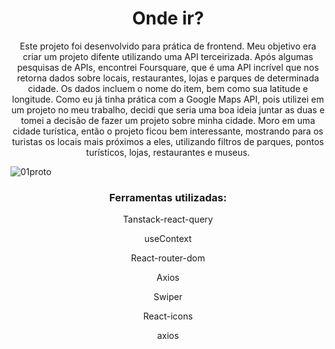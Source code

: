 <h1 align="center">Onde ir?</h1>

<p align="center">Este projeto foi desenvolvido para prática de frontend. Meu objetivo era criar um projeto difente utilizando uma API terceirizada. Após algumas pesquisas de APIs, encontrei Foursquare, que é uma API incrível que nos retorna dados sobre locais, restaurantes, lojas e parques de determinada cidade. Os dados incluem o nome do item, bem como sua latitude e longitude. Como eu já tinha prática com a Google Maps API, pois utilizei em um projeto no meu trabalho, decidi que seria uma boa ideia juntar as duas e tomei a decisão de fazer um projeto sobre minha cidade. Moro em uma cidade turística, então o projeto ficou bem interessante, mostrando para os turistas os locais mais próximos a eles, utilizando filtros de parques, pontos turísticos, lojas, restaurantes e museus.</p>

![01proto](https://user-images.githubusercontent.com/101361880/235376103-3a1de302-7d74-461f-a458-8d8d90480d33.gif)

<h3 align="center" >Ferramentas utilizadas:</h3>

<p align="center">Tanstack-react-query</p>
<p align="center">useContext</p>
<p align="center">React-router-dom</p>
<p align="center">Axios</p>
<p align="center">Swiper</p>
<p align="center">React-icons</p>
<p align="center">axios</p>
